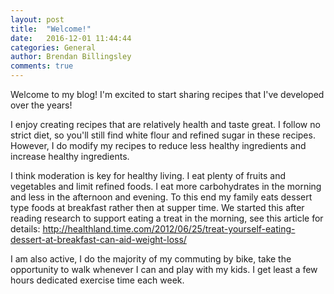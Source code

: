 ```yaml
---
layout: post
title:  "Welcome!"
date:   2016-12-01 11:44:44
categories: General
author: Brendan Billingsley
comments: true
---
```

Welcome to my blog! I'm excited to start sharing recipes that I've 
developed over the years!

I enjoy creating recipes that are relatively health and taste great. I follow no strict 
diet, so you'll still find white flour and refined sugar in these recipes. However,
I do modify my recipes to reduce less healthy ingredients and increase healthy ingredients.

I think moderation is key for healthy living. I eat plenty of fruits and vegetables and limit refined
foods. I eat more carbohydrates in the morning and less in the afternoon and evening. To this end my family
eats dessert type foods at breakfast rather then at supper time. We started this after reading research to 
support eating a treat in the morning, see this article for details: 
http://healthland.time.com/2012/06/25/treat-yourself-eating-dessert-at-breakfast-can-aid-weight-loss/

I am also active, I do the majority of my commuting by bike, take the opportunity to walk
whenever I can and play with my kids. I get least a few hours dedicated exercise time each week.
